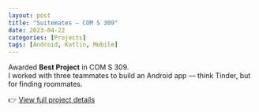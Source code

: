 ```yaml
---
layout: post
title: "Suitemates – COM S 309"
date: 2023-04-22
categories: [Projects]
tags: [Android, Kotlin, Mobile]
---
```


Awarded **Best Project** in COM S 309.  
I worked with three teammates to build an Android app — think Tinder, but for finding roommates.

👉 [View full project details](/projects/suitemates/)